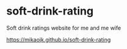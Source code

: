 # soft-drink-rating
Soft drink ratings website for me and me wife

https://mikaojk.github.io/soft-drink-rating

